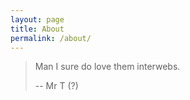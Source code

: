 ```yaml
---
layout: page
title: About
permalink: /about/
---
```


>Man I sure do love them interwebs.
>
>-- Mr T (?)

